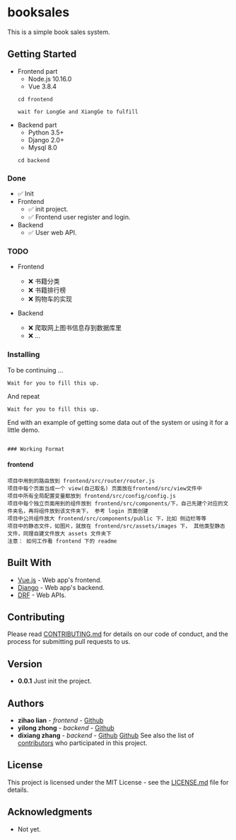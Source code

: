 # booksales

This is a simple book sales system.

## Getting Started

- Frontend part
    * Node.js 10.16.0
    * Vue 3.8.4
    ```
    cd frontend
    ```
    ```
    wait for LongGe and XiangGe to fulfill
    ```
- Backend part
    * Python 3.5+ 
    * Django 2.0+
    * Mysql 8.0
    ```
    cd backend
    ```

### Done
- ✅ Init  
- Frontend
    - ✅ init project.
    - ✅ Frontend user register and login.
- Backend
    - ✅ User web API.


### TODO
- Frontend
    - ❌ 书籍分类
    - ❌ 书籍排行榜
    - ❌ 购物车的实现

- Backend
    - ❌ 爬取网上图书信息存到数据库里  
    - ❌ ...


### Installing

To be continuing ...

```
Wait for you to fill this up.
```

And repeat

```
Wait for you to fill this up.
```

End with an example of getting some data out of the system or using it for a little demo.

```

### Working Format
```
#### frontend
```
项目中用到的路由放到 frontend/src/router/router.js 
项目中每个页面当成一个 view(自己取名) 页面放在frontend/src/view文件中
项目中所有全局配置变量都放到 frontend/src/config/config.js
项目中每个独立页面用到的组件放到 frontend/src/components/下，自己先建个对应的文件夹名，再将组件放到该文件夹下， 参考 login 页面创建
项目中公共组件放大 frontend/src/components/public 下，比如 侧边栏等等
项目中的静态文件，如图片，就放在 frontend/src/assets/images 下， 其他类型静态文件，同理自建文件放大 assets 文件夹下
注意： 如何工作看 frontend 下的 readme
```


## Built With

* [Vue.js](https://cn.vuejs.org/v2/guide/) - Web app's frontend.
* [Django](https://docs.djangoproject.com/en/2.0/) - Web app's backend.
* [DRF](https://www.django-rest-framework.org/) - Web APIs.

## Contributing

Please read [CONTRIBUTING.md](#) for details on our code of conduct, and the process for submitting pull requests to us.

## Version

* **0.0.1** Just init the project.

## Authors
* **zihao lian** - *frontend* - [Github](#)
* **yilong zhong** - *backend* - [Github](#)
* **dixiang zhang** - *backend* - [Github](#)
[Github](#)
See also the list of [contributors](#) who participated in this project.

## License

This project is licensed under the MIT License - see the [LICENSE.md](LICENSE.md) file for details.

## Acknowledgments

* Not yet.

